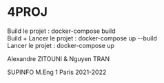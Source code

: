 # 4PROJ

Build le projet : docker-compose build </br>
Build + Lancer le projet : docker-compose up --build </br>
Lancer le projet : docker-compose up </br>  



Alexandre ZITOUNI & Nguyen TRAN

SUPINFO M.Eng 1 Paris 2021-2022
